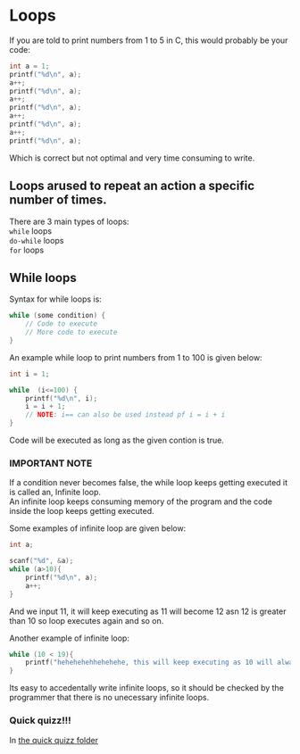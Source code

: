 # Loops

If you are told to print numbers from 1 to 5 in C, this would probably be your code:
```C
int a = 1;
printf("%d\n", a);
a++;
printf("%d\n", a);
a++;
printf("%d\n", a);
a++;
printf("%d\n", a);
a++;
printf("%d\n", a);
```
Which is correct but not optimal and very time consuming to write.

## Loops arused to repeat an action a specific number of times.
There are 3 main types of loops: <br>
```while```  loops <br>
```do-while``` loops <br>
```for```  loops <br> 

## While loops

Syntax for while loops is:
```C
while (some condition) {
    // Code to execute
    // More code to execute
}
```

An example while loop to print numbers from 1 to 100 is given below:
```C
int i = 1; 

while  (i<=100) {
    printf("%d\n", i);
    i = i + 1; 
    // NOTE: i== can also be used instead pf i = i + i
}
```
Code will be executed as long as the given contion is true.

### IMPORTANT NOTE
If a condition never becomes false, the while loop keeps getting executed it is called an, Infinite loop. <br>
An infinite loop keeps consuming memory of the program and the code inside the loop keeps getting executed. <br>

Some examples of infinite loop are given below:
```C
int a;

scanf("%d", &a);
while (a>10){
    printf("%d\n", a);
    a++;
}

``` 
And we input 11, it will keep executing as 11 will become 12 asn 12 is greater than 10 so loop executes again and so on.

Another example of infinite loop:
```C
while (10 < 19){
    printf("hehehehehhehehehe, this will keep executing as 10 will always be less than 19");
}
```

Its easy to accedentally write infinite loops, so it should be checked by the programmer that there is no unecessary infinite loops.

### Quick quizz!!!
In <a href="./Quick-Quizz/"> the quick quizz folder </a>
